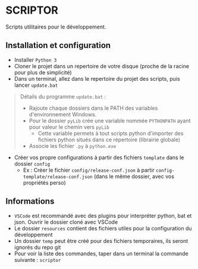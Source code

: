 # SCRIPTOR

Scripts utilitaires pour le développement.

## Installation et configuration

- Installer `Python 3`
- Cloner le projet dans un repertoire de votre disque (proche de la racine pour plus de simplicité)
- Dans un terminal, allez dans le repertoire du projet des scripts, puis lancer `update.bat`
> Détails du programme `update.bat` : 
> - Rajoute chaque dossiers dans le PATH des variables d'environnement Windows.
> - Pour le dossier `pyLib` crée une variable nommée `PYTHONPATH` ayant pour valeur le chemin vers `pyLib`
>   - Cette variable permets à tout scripts python d'importer des fichiers python situés dans ce répertoire (librairie globale)
> - Associe les fichier `.py` à `python.exe`
- Créer vos propre configurations à partir des fichiers `template` dans le dossier `config`
  -  Ex : Créer le fichier `config/release-conf.json` à partir `config-template/release-conf.json` (dans le même dossier, avec vos propriétés perso)

## Informations

- `VSCode` est recommandé avec des plugins pour interpréter python, bat et json. Ouvrir le dossier cloné avec VSCode
- Le dossier `resources` contient des fichiers utiles pour la configuration du développement
- Un dossier `temp` peut être créé pour des fichiers temporaires, ils seront ignorés du repo git
- Pour voir la liste des commandes, taper dans un terminal la commande suivante : `scriptor`
